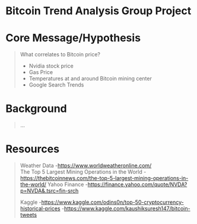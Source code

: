 # Bitcoin Trend Analysis Group Project

# Core Message/Hypothesis
> What correlates to Bitcoin price? 
>- Nvidia stock price
>- Gas Price
>- Temperatures at and around Bitcoin mining center
>- Google Search Trends
>

# Background
>...
>




# Resources
> Weather Data
>-https://www.worldweatheronline.com/  
>The Top 5 Largest Mining Operations in the World
>-https://thebitcoinnews.com/the-top-5-largest-mining-operations-in-the-world/ 
>Yahoo Finance
>-https://finance.yahoo.com/quote/NVDA?p=NVDA&.tsrc=fin-srch 
>
>Kaggle 
>-https://www.kaggle.com/odins0n/top-50-cryptocurrency-historical-prices
>-https://www.kaggle.com/kaushiksuresh147/bitcoin-tweets

